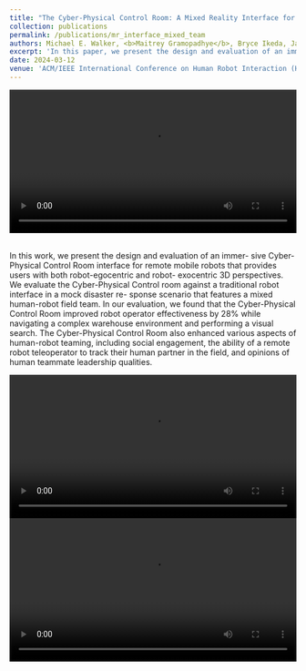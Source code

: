 ```yaml
---
title: "The Cyber-Physical Control Room: A Mixed Reality Interface for Mobile Robot Teleoperation and Human-Robot Teaming"
collection: publications
permalink: /publications/mr_interface_mixed_team
authors: Michael E. Walker, <b>Maitrey Gramopadhye</b>, Bryce Ikeda, Jack Burns, Daniel Szafir
excerpt: 'In this paper, we present the design and evaluation of an immersive Cyber-Physical Control Room interface for teleoperating remote mobile robots.'
date: 2024-03-12
venue: 'ACM/IEEE International Conference on Human Robot Interaction (HRI)'
---
```


<style>
/* Style the counter cards */
.card {
<!--   box-shadow: 0 4px 8px 0 rgba(0, 0, 0, 0.2); /* this adds the "card" effect */ -->
  padding: 16px;
<!--   text-align: center; -->
<!--   background-color: #f1f1f1; -->
}
  
a:link {
  text-decoration: none;
}
</style>

<div class="card">
  <video width="100%" controls>
    <source src="/images/interface_demo_540.mp4" type="video/mp4">
  Your browser does not support the video tag.
  </video>
</div>
<br>

In this work, we present the design and evaluation of an immer- sive Cyber-Physical Control Room interface for remote mobile robots that provides users with both robot-egocentric and robot- exocentric 3D perspectives. We evaluate the Cyber-Physical Control room against a traditional robot interface in a mock disaster re- sponse scenario that features a mixed human-robot field team. In our evaluation, we found that the Cyber-Physical Control Room improved robot operator effectiveness by 28% while navigating a complex warehouse environment and performing a visual search. The Cyber-Physical Control Room also enhanced various aspects of human-robot teaming, including social engagement, the ability of a remote robot teleoperator to track their human partner in the field, and opinions of human teammate leadership qualities.

<div class="row">
  <div class="column">
    <div class="card">
      <video width="100%" controls>
        <source src="/images/spot_720.mp4" type="video/mp4">
      Your browser does not support the video tag.
      </video>
    </div>
  </div>
  <div class="column">
    <div class="card">
      <video width="100%" controls>
        <source src="/images/spot_720.mp4" type="video/mp4">
      Your browser does not support the video tag.
      </video>
    </div>
  </div>
</div>
<br>
